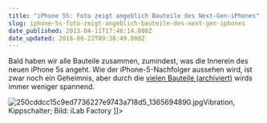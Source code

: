 ```yaml
---
title: "iPhone 5S: Foto zeigt angeblich Bauteile des Next-Gen-iPhones"
slug: iphone-5s-foto-zeigt-angeblich-bauteile-des-next-gen-iphones
date_published: 2013-04-11T17:46:14.000Z
date_updated: 2018-08-22T09:38:49.000Z
---
```


Bald haben wir alle Bauteile zusammen, zumindest, was die Innerein des neuen iPhone 5s angeht. Wie der iPhone-5-Nachfolger aussehen wird, ist zwar noch ein Geheimnis, aber durch die [vielen Bauteile (archiviert)](http://web.archive.org/web/20170226115934/http://apfelhammer.de/2013/04/geruchte---bauteile-des-iphone-5s6.html) wirds immer weniger spannend. 

![250cddcc15c9ed7736227e9743a718d5_1365694890.jpg](//thafaker.de/assets_c/2013/04/250cddcc15c9ed7736227e9743a718d5_1365694890-thumb-580x435-182.jpg)Vibration, Kippschalter; Bild: iLab Factory
]]>
